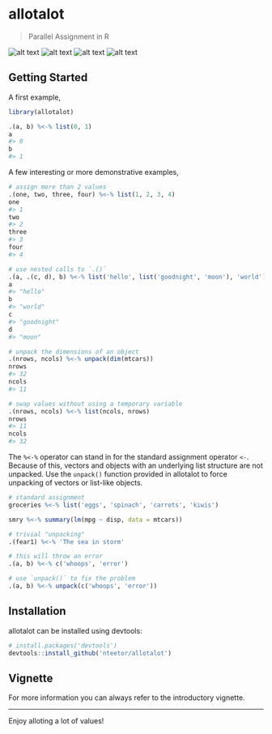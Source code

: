 # allotalot

> Parallel Assignment in R

[travis]: https://travis-ci.org/nteetor/allotalot.svg?branch=master "lots o' building"
[appveyor]: https://ci.appveyor.com/api/projects/status/github/nteetor/allotalot?branch=master&svg=true "lots o' 'veyors"
[coverage]: https://codecov.io/gh/nteetor/allotalot/branch/master/graph/badge.svg "lots o' coverage"
[cran]: https://www.r-pkg.org/badges/version/allotalot "getting there"

![alt text][travis] ![alt text][appveyor] ![alt text][coverage] ![alt text][cran]

## Getting Started

A first example,

```R
library(allotalot)

.(a, b) %<-% list(0, 1)
a
#> 0
b
#> 1
```

A few interesting or more demonstrative examples,

```R
# assign more than 2 values
.(one, two, three, four) %<-% list(1, 2, 3, 4)
one 
#> 1
two
#> 2
three
#> 3
four
#> 4

# use nested calls to `.()`
.(a, .(c, d), b) %<-% list('hello', list('goodnight', 'moon'), 'world')
a
#> "hello"
b
#> "world"
c
#> "goodnight"
d
#> "moon"

# unpack the dimensions of an object
.(nrows, ncols) %<-% unpack(dim(mtcars))
nrows
#> 32
ncols
#> 11

# swap values without using a temporary variable
.(nrows, ncols) %<-% list(ncols, nrows)
nrows
#> 11
ncols
#> 32
```

The `%<-%` operator can stand in for the standard assignment operator `<-`. Because of this, vectors and objects with an underlying list structure are not unpacked. Use the `unpack()` function provided in allotalot to force unpacking of vectors or list-like objects.

```R
# standard assignment
groceries %<-% list('eggs', 'spinach', 'carrots', 'kiwis')

smry %<-% summary(lm(mpg ~ disp, data = mtcars))

# trivial "unpacking"
.(fear1) %<-% 'The sea in storm'

# this will throw an error
.(a, b) %<-% c('whoops', 'error')

# use `unpack()` to fix the problem
.(a, b) %<-% unpack(c('whoops', 'error'))
```

## Installation

allotalot can be installed using devtools:
```R
# install.packages('devtools')
devtools::install_github('nteetor/allotalot')
```

## Vignette

For more information you can always refer to the introductory vignette.

---

Enjoy alloting a lot of values!

